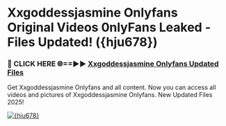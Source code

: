 # Xxgoddessjasmine Onlyfans Original Videos 0nlyFans Leaked - Files Updated! ({hju678})

<h3>🔴 CLICK HERE 🌐==►► <a href="https://tinyurl.com/ms9xzufz" rel="nofollow">Xxgoddessjasmine Onlyfans Updated Files</a></h3>

Get Xxgoddessjasmine Onlyfans and all content. Now you can access all videos and pictures of Xxgoddessjasmine Onlyfans. New Updated Files 2025!

[![{hju678}](https://i.imgur.com/PQ7UWWw.gif)](https://tinyurl.com/ms9xzufz)